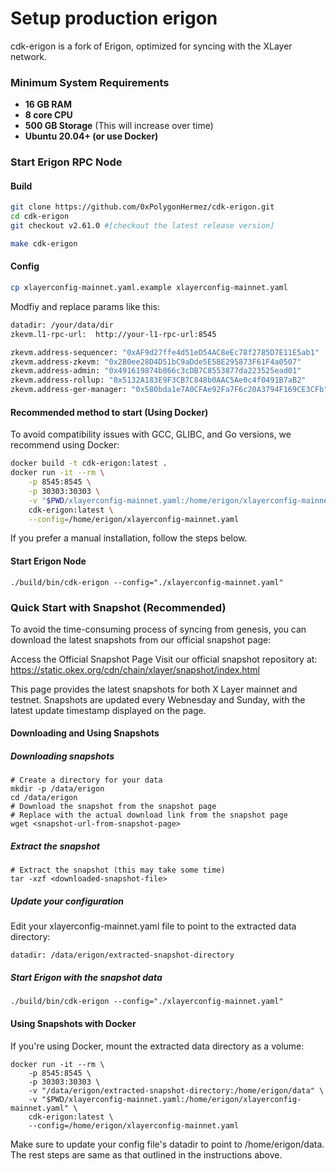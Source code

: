 # Setup production erigon
cdk-erigon is a fork of Erigon, optimized for syncing with the XLayer network.

### Minimum System Requirements
- **16 GB RAM**
- **8 core CPU**
- **500 GB Storage** (This will increase over time)
- **Ubuntu 20.04+ (or use Docker)**

### Start Erigon RPC Node

#### Build
``` bash
git clone https://github.com/0xPolygonHermez/cdk-erigon.git
cd cdk-erigon
git checkout v2.61.0 #[checkout the latest release version]

make cdk-erigon
```

#### Config
``` bash
cp xlayerconfig-mainnet.yaml.example xlayerconfig-mainnet.yaml
```
Modfiy and replace params like this:
``` bash
datadir: /your/data/dir
zkevm.l1-rpc-url:  http://your-l1-rpc-url:8545

zkevm.address-sequencer: "0xAF9d27ffe4d51eD54AC8eEc78f2785D7E11E5ab1"
zkevm.address-zkevm: "0x2B0ee28D4D51bC9aDde5E58E295873F61F4a0507"
zkevm.address-admin: "0x491619874b866c3cDB7C8553877da223525ead01"
zkevm.address-rollup: "0x5132A183E9F3CB7C848b0AAC5Ae0c4f0491B7aB2"
zkevm.address-ger-manager: "0x580bda1e7A0CFAe92Fa7F6c20A3794F169CE3CFb"
```

#### Recommended method to start (Using Docker)
To avoid compatibility issues with GCC, GLIBC, and Go versions, we recommend using Docker:
```bash
docker build -t cdk-erigon:latest .
docker run -it --rm \
    -p 8545:8545 \
    -p 30303:30303 \
    -v "$PWD/xlayerconfig-mainnet.yaml:/home/erigon/xlayerconfig-mainnet.yaml" \
    cdk-erigon:latest \
    --config=/home/erigon/xlayerconfig-mainnet.yaml
```

If you prefer a manual installation, follow the steps below.

#### Start Erigon Node
```
./build/bin/cdk-erigon --config="./xlayerconfig-mainnet.yaml"
```

### Quick Start with Snapshot (Recommended)
To avoid the time-consuming process of syncing from genesis, you can download the latest snapshots from our official snapshot page:

Access the Official Snapshot Page
Visit our official snapshot repository at:
https://static.okex.org/cdn/chain/xlayer/snapshot/index.html

This page provides the latest snapshots for both X Layer mainnet and testnet. Snapshots are updated every Webnesday and Sunday, with the latest update timestamp displayed on the page.

#### Downloading and Using Snapshots
##### Downloading snapshots

```
# Create a directory for your data
mkdir -p /data/erigon 
cd /data/erigon
# Download the snapshot from the snapshot page
# Replace with the actual download link from the snapshot page
wget <snapshot-url-from-snapshot-page>
```

##### Extract the snapshot
```
# Extract the snapshot (this may take some time)
tar -xzf <downloaded-snapshot-file>
```

##### Update your configuration
Edit your xlayerconfig-mainnet.yaml file to point to the extracted data directory:
```
datadir: /data/erigon/extracted-snapshot-directory
```
##### Start Erigon with the snapshot data
```
./build/bin/cdk-erigon --config="./xlayerconfig-mainnet.yaml"
```

#### Using Snapshots with Docker
If you're using Docker, mount the extracted data directory as a volume:
```
docker run -it --rm \
    -p 8545:8545 \
    -p 30303:30303 \
    -v "/data/erigon/extracted-snapshot-directory:/home/erigon/data" \
    -v "$PWD/xlayerconfig-mainnet.yaml:/home/erigon/xlayerconfig-mainnet.yaml" \
    cdk-erigon:latest \
    --config=/home/erigon/xlayerconfig-mainnet.yaml
```
Make sure to update your config file's datadir to point to /home/erigon/data. The rest steps are same as that outlined in the instructions above.

